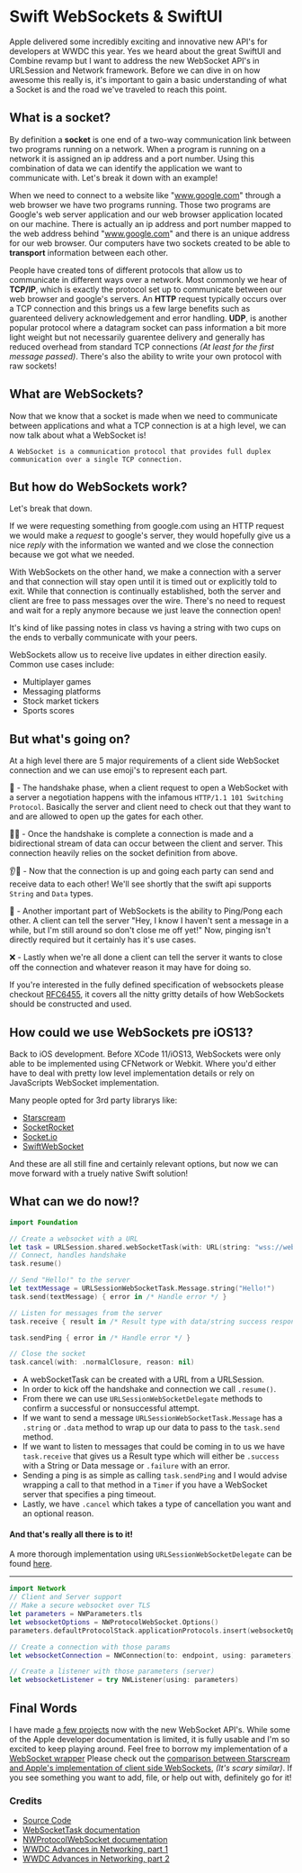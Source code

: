 # Swift WebSockets & SwiftUI

Apple delivered some incredibly exciting and innovative new API's for developers at WWDC this year.  Yes we heard about the great SwiftUI and Combine revamp but I want to address the new WebSocket API's in URLSession and Network framework. Before we can dive in on how awesome this really is, it's important to gain a basic understanding of what a Socket is and the road we've traveled to reach this point.

## What is a socket?

By definition a **socket** is one end of a two-way communication link between two programs running on a network.  When a program is running on a network it is assigned an ip address and a port number. Using this combination of data we can identify the application we want to communicate with.  Let's break it down with an example! 

When we need to connect to a website like "www.google.com" through a web browser we have two programs running.  Those two programs are Google's web server application and our web browser application located on our machine.  There is actually an ip address and port number mapped to the web address behind "www.google.com" and there is an unique address for our web browser.  Our computers have two sockets created to be able to **transport** information between each other.

People have created tons of different protocols that allow us to communicate in different ways over a network.  Most commonly we hear of **TCP/IP**, which is exactly the protocol set up to communicate between our web browser and google's servers.  An **HTTP** request typically occurs over a TCP connection and this brings us a few large benefits such as guarenteed delivery acknowledgement and error handling.  **UDP**, is another popular protocol where a datagram socket can pass information a bit more light weight but not necessarily guarentee delivery and generally has reduced overhead from standard TCP connections _(At least for the first message passed)_.  There's also the ability to write your own protocol with raw sockets!

## What are WebSockets?

Now that we know that a socket is made when we need to communicate between applications and what a TCP connection is at a high level, we can now talk about what a WebSocket is!

```
A WebSocket is a communication protocol that provides full duplex communication over a single TCP connection.
```

## But how do WebSockets work?

Let's break that down.

If we were requesting something from google.com using an HTTP request we would make a _request_ to google's server, they would hopefully give us a nice _reply_ with the information we wanted and we close the connection because we got what we needed.

With WebSockets on the other hand, we make a connection with a server and that connection will stay open until it is timed out or explicitly told to exit.  While that connection is continually established, both the server and client are free to pass messages over the wire.  There's no need to request and wait for a reply anymore because we just leave the connection open!

It's kind of like passing notes in class vs having a string with two cups on the ends to verbally communicate with your peers.

WebSockets allow us to receive live updates in either direction easily.  Common use cases include:
- Multiplayer games
- Messaging platforms
- Stock market tickers
- Sports scores

## But what's going on?
At a high level there are 5 major requirements of a client side WebSocket connection and we can use emoji's to represent each part.

🤝 - The handshake phase, when a client request to open a WebSocket with a server a negotiation happens with the infamous `HTTP/1.1 101 Switching Protocol`.  Basically the server and client need to check out that they want to and are allowed to open up the gates for each other.

🔐🔗 - Once the handshake is complete a connection is made and a bidirectional stream of data can occur between the client and server.  This connection heavily relies on the socket definition from above.

👂💬 - Now that the connection is up and going each party can send and receive data to each other!  We'll see shortly that the swift api supports `String` and `Data` types.

🏓 - Another important part of WebSockets is the ability to Ping/Pong each other.  A client can tell the server "Hey, I know I haven't sent a message in a while, but I'm still around so don't close me off yet!"  Now, pinging isn't directly required but it certainly has it's use cases.

❌ - Lastly when we're all done a client can tell the server it wants to close off the connection and whatever reason it may have for doing so.

If you're interested in the fully defined specification of websockets please checkout [RFC6455](https://tools.ietf.org/html/rfc6455), it covers all the nitty gritty details of how WebSockets should be constructed and used.

## How could we use WebSockets pre iOS13?

Back to iOS development.  Before XCode 11/iOS13, WebSockets were only able to be implemented using CFNetwork or Webkit.  Where you'd either have to deal with pretty low level implementation details or rely on JavaScripts WebSocket implementation.  

Many people opted for 3rd party librarys like: 
- [Starscream](https://github.com/daltoniam/Starscream)
- [SocketRocket](https://github.com/facebook/SocketRocket)
- [Socket.io](https://github.com/socketio/socket.io-client-swift)
- [SwiftWebSocket](https://github.com/tidwall/SwiftWebSocket)

And these are all still fine and certainly relevant options, but now we can move forward with a truely native Swift solution!

## What can we do now!?

```swift
import Foundation

// Create a websocket with a URL
let task = URLSession.shared.webSocketTask(with: URL(string: "wss://websocket.example")!)
// Connect, handles handshake
task.resume()

// Send "Hello!" to the server
let textMessage = URLSessionWebSocketTask.Message.string("Hello!")
task.send(textMessage) { error in /* Handle error */ }

// Listen for messages from the server
task.receive { result in /* Result type with data/string success responses */ }

task.sendPing { error in /* Handle error */ }

// Close the socket
task.cancel(with: .normalClosure, reason: nil)
```

- A webSocketTask can be created with a URL from a URLSession.  
- In order to kick off the handshake and connection we call `.resume()`.  
- From there we can use `URLSessionWebSocketDelegate` methods to confirm a successful or nonsuccessful attempt.  
- If we want to send a message `URLSessionWebSocketTask.Message` has a `.string` or `.data` method to wrap up our data to pass to the `task.send` method.  
- If we want to listen to messages that could be coming in to us we have `task.receive` that gives us a Result type which will either be `.success` with a String or Data message or `.failure` with an error.  
- Sending a ping is as simple as calling `task.sendPing` and I would advise wrapping a call to that method in a `Timer` if you have a WebSocket server that specifies a ping timeout.  
- Lastly, we have `.cancel` which takes a type of cancellation you want and an optional reason.

#### And that's really all there is to it!

A more thorough implementation using `URLSessionWebSocketDelegate` can be found [here](https://github.com/MichaelNeas/perpetual-learning/blob/master/ios-sockets/SwiftWebSockets/SwiftWebSockets/Networking/NativeWebSocket.swift).

-----


```swift
import Network
// Client and Server support
// Make a secure websocket over TLS
let parameters = NWParameters.tls
let websocketOptions = NWProtocolWebSocket.Options()
parameters.defaultProtocolStack.applicationProtocols.insert(websocketOptions, at: 0)

// Create a connection with those params
let websocketConnection = NWConnection(to: endpoint, using: parameters)

// Create a listener with those parameters (server)
let websocketListener = try NWListener(using: parameters)
```

## Final Words

I have made [a few projects](https://github.com/MichaelNeas/perpetual-learning/tree/master/ios-sockets) now with the new WebSocket API's.  While some of the Apple developer documentation is limited, it is fully usable and I'm so excited to keep playing around.  Feel free to borrow my implementation of a [WebSocket wrapper](https://github.com/MichaelNeas/perpetual-learning/blob/master/ios-sockets/SwiftWebSockets/SwiftWebSockets/Networking/NativeWebSocket.swift) Please check out the [comparison between Starscream and Apple's implementation of client side WebSockets](https://github.com/MichaelNeas/perpetual-learning/tree/master/ios-sockets/StarscreamComparison), _(It's scary similar)_.  If you see something you want to add, file, or help out with, definitely go for it!


### Credits
- [Source Code](https://github.com/MichaelNeas/perpetual-learning/tree/master/ios-sockets)
- [WebSocketTask documentation](https://developer.apple.com/documentation/foundation/urlsessionwebsockettask)
- [NWProtocolWebSocket documentation](https://developer.apple.com/documentation/network/nwprotocolwebsocket)
- [WWDC Advances in Networking, part 1](https://developer.apple.com/videos/play/wwdc2019/712/)
- [WWDC Advances in Networking, part 2](https://developer.apple.com/videos/play/wwdc2019/713/)
